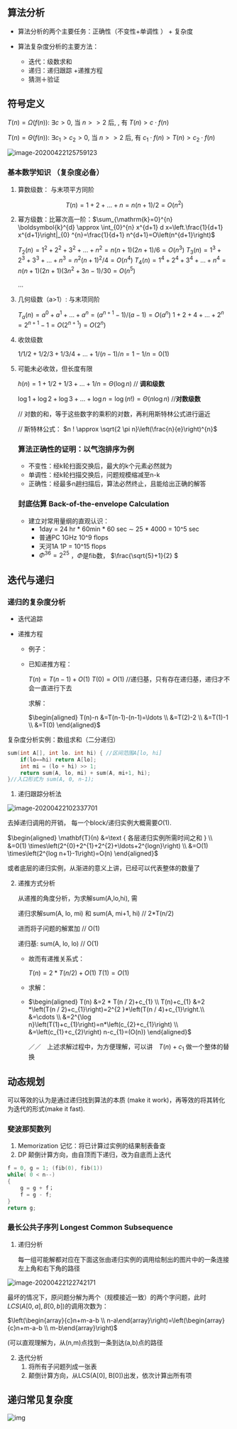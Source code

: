 ## 算法分析

- 算法分析的两个主要任务：正确性（不变性+单调性 ） + 复杂度

- 算法复杂度分析的主要方法：
  - 迭代：级数求和
  - 递归：递归跟踪 +递推方程
  - 猜测＋验证

## 符号定义

$T(n)=\Omega(f(n)):$
$\exists c>0,$ 当 $n>>2$ 后, $,$ 有 $T(n)>c \cdot f(n)$



$T(n)=\Theta(f(n)):$
$\exists c_{1}>c_{2}>0,$ 当 $n>>2$ 后, 有 $c_{1} \cdot f(n)>T(n)>c_{2} \cdot f(n)$

![image-20200422125759123](img/c1_intro/time_complexity.png)

### 基本数学知识 （复杂度必备）

1. 算数级数： 与末项平方同阶

   $$T(n)=1+2+\ldots+n=n(n+1) / 2=O\left(n^{2}\right)$$

2. 幂方级数：比幂次高一阶：$\sum_{\mathrm{k}=0}^{n} \boldsymbol{k}^{d} \approx \int_{0}^{n} x^{d+1} d x=\left.\frac{1}{d+1} x^{d+1}\right|_{0} ^{n}=\frac{1}{d+1} n^{d+1}=O\left(n^{d+1}\right)$

   $T_{2}(n)=1^{2}+2^{2}+3^{2}+\dots+n^{2}=n(n+1)(2 n+1) / 6=O\left(n^{3}\right)$
   $T_{3}(n)=1^{3}+2^{3}+3^{3}+\dots+n^{3}=n^{2}(n+1)^{2} / 4=O\left(n^{4}\right)$
   $T_{4}(n)=1^{4}+2^{4}+3^{4}+\ldots+n^{4}=n(n+1)(2 n+1)\left(3 n^{2}+3 n-1\right) / 30=O\left(n^{5}\right)$

   ...

3. 几何级数（a>1）: 与末项同阶

   $T_{a}(n)=a^{0}+a^{1}+\dots+a^{n}=\left(a^{n+1}-1\right) /(a-1)=O\left(a^{n}\right)$
   $1+2+4+\ldots+2^{n}=2^{n+1}-1=O\left(2^{n+1}\right)=O\left(2^{n}\right)$

4. 收敛级数

   $1/1 / 2+1 / 2 / 3+1 / 3 / 4+\ldots+1 /(n-1) / n=1-1 / n=0(1)$

5. 可能未必收敛，但长度有限

   $h(n)=1+1 / 2+1 / 3+\ldots+1 / n=\Theta(\log n)$   // **调和级数**

   $\log 1+\log 2+\log 3+\ldots+\log n=\log (n !)=\Theta(n \log n)$ //**对数级数**

   // 对数的和，等于这些数字的乘积的对数，再利用斯特林公式进行逼近

   //  斯特林公式： $n ! \approx \sqrt{2 \pi n}\left(\frac{n}{e}\right)^{n}$

   ###  算法正确性的证明：以气泡排序为例

   - 不变性：经k轮扫面交换后，最大的k个元素必然就为
   - 单调性：经k轮扫描交换后，问题规模缩减至n-k
   - 正确性：经最多n趟扫描后，算法必然终止，且能给出正确的解答

   ### 封底估算 Back-of-the-envelope Calculation

   - 建立对常用量纲的直观认识：
     - 1day = 24 hr * 60min * 60 sec $\sim$ 25 * 4000 = 10^5 sec
     - 普通PC 1GHz 10^9 flops
     - 天河1A 1P = 10^15 flops
     - $\Phi^{36}=2^{25}$ ，$\Phi$是fib数， $\frac{\sqrt{5}+1}{2} $

## 迭代与递归

### 递归的复杂度分析

- 迭代追踪

- 递推方程

  - 例子：

  - 已知递推方程：

    $T(n)=T(n-1)+O(1)$
    $T(0)=O(1)$  //递归基，只有存在递归基，递归才不会一直进行下去

    求解： 

    $\begin{aligned} T(n)-n &=T(n-1)-(n-1)=\ldots \\ &=T(2)-2 \\ &=T(1)-1 \\ &=T(0) \end{aligned}$

复杂度分析实例：数组求和（二分递归）

```cpp
sum(int A[], int lo. int hi) { //区间范围A[lo, hi]
    if(lo==hi) return A[lo];
    int mi = (lo + hi) >> 1;
    return sum(A, lo, mi) + sum(A, mi+1, hi);
}//入口形式为 sum(A, 0, n-1);
```

1. 递归跟踪分析法

![image-20200422102337701](img/c1_intro/recursion_trace_divide_conqure)

去掉递归调用的开销， 每一个block/递归实例大概需要$O(1)$.

$\begin{aligned} \mathbf{T}(n) &=\text { 各层递归实例所需时间之和 } \\ &=0(1) \times\left(2^{0}+2^{1}+2^{2}+\ldots+2^{logn}\right) \\ &=O(1) \times\left(2^{log n+1}-1\right)=O(n) \end{aligned}$

或者底层的递归实例，从渐进的意义上讲，已经可以代表整体的数量了

2. 递推方式分析

   从递推的角度分析，为求解sum(A,lo,hi), 需

   递归求解sum(A, lo, mi) 和 sum(A, mi+1, hi)				// 2*T(n/2)

   进而将子问题的解累加                                                // O(1)

   递归基: sum(A, lo, lo) 												// O(1)

   - 故而有递推关系式：

     $T(n)=2 * T(n / 2)+O(1)$
     $T(1)=O(1)$

   - 求解：

   - $\begin{aligned} T(n) &=2 * T(n / 2)+c_{1} \\ T(n)+c_{1} &=2 *\left(T(n / 2)+c_{1}\right)=2^{2 }*\left(T(n / 4)+c_{1}\right.\\ &=\cdots \\ &=2^{\log n}\left(T(1)+c_{1}\right)=n*\left(c_{2}+c_{1}\right) \\ &=\left(c_{1}+c_{2}\right) n-c_{1}=(O(n)) \end{aligned}$

     ／／　上述求解过程中，为方便理解，可以讲　$T(n)+c_1$ 做一个整体的替换



## 动态规划

可以等效的认为是通过递归找到算法的本质 (make it work)，再等效的将其转化为迭代的形式(make it fast).

### 斐波那契数列

1. Memorization 记忆：将已计算过实例的结果制表备查
2. DP 颠倒计算方向，由自顶而下递归，改为自底而上迭代

```cpp
f = 0, g = 1; (fib(0), fib(1))
while( 0 < n--)
{
    g = g + f；
    f = g - f;
}
return g;
```

### 最长公共子序列 Longest Common Subsequence

1. 递归分析

   每一组可能解都对应在下面这张由递归实例的调用绘制出的图片中的一条连接左上角和右下角的路径

![image-20200422122742171](img/c1_intro/cls)

最坏的情况下，原问题分解为两个（规模接近一致）的两个字问题，此时$L C S(A[0, a], B[0, b])$的调用次数为：

$\left(\begin{array}{c}n+m-a-b \\ n-a\end{array}\right)=\left(\begin{array}{c}n+m-a-b \\ m-b\end{array}\right)$

(可以直观理解为，从(n,m)点找到一条到达(a,b)点的路径

2. 迭代分析
   1. 将所有子问题列成一张表
   2. 颠倒计算方向，从LCS(A[0], B[0])出发，依次计算出所有项

## 递归常见复杂度

![img](img/c1_intro/commom_complexity)
